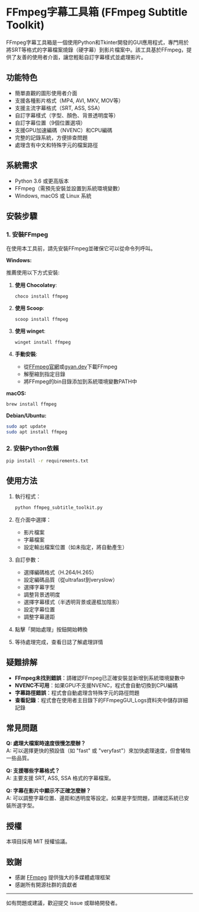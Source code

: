 # FFmpeg字幕工具箱 (FFmpeg Subtitle Toolkit)

FFmpeg字幕工具箱是一個使用Python和Tkinter開發的GUI應用程式，專門用於將SRT等格式的字幕檔案燒錄（硬字幕）到影片檔案中。該工具基於FFmpeg，提供了友善的使用者介面，讓您輕鬆自訂字幕樣式並處理影片。

## 功能特色

- 簡單直觀的圖形使用者介面
- 支援各種影片格式（MP4, AVI, MKV, MOV等）
- 支援主流字幕格式（SRT, ASS, SSA）
- 自訂字幕樣式（字型、顏色、背景透明度等）
- 自訂字幕位置（9個位置選項）
- 支援GPU加速編碼（NVENC）和CPU編碼
- 完整的記錄系統，方便排查問題
- 處理含有中文和特殊字元的檔案路徑

## 系統需求

- Python 3.6 或更高版本
- FFmpeg（需預先安裝並設置到系統環境變數）
- Windows, macOS 或 Linux 系統

## 安裝步驟

### 1. 安裝FFmpeg

在使用本工具前，請先安裝FFmpeg並確保它可以從命令列呼叫。

**Windows:**

推薦使用以下方式安裝:

1. **使用 Chocolatey**:
   ```
   choco install ffmpeg
   ```

2. **使用 Scoop**:
   ```
   scoop install ffmpeg
   ```

3. **使用 winget**:
   ```
   winget install ffmpeg
   ```

4. **手動安裝**:
   - 從[FFmpeg官網](https://ffmpeg.org/download.html)或[gyan.dev](https://www.gyan.dev/ffmpeg/builds/)下載FFmpeg
   - 解壓縮到指定目錄
   - 將FFmpeg的bin目錄添加到系統環境變數PATH中

**macOS:**
```bash
brew install ffmpeg
```

**Debian/Ubuntu:**
```bash
sudo apt update
sudo apt install ffmpeg
```

### 2. 安裝Python依賴

```bash
pip install -r requirements.txt
```

## 使用方法

1. 執行程式：
   ```bash
   python ffmpeg_subtitle_toolkit.py
   ```

2. 在介面中選擇：
   - 影片檔案
   - 字幕檔案
   - 設定輸出檔案位置（如未指定，將自動產生）

3. 自訂參數：
   - 選擇編碼格式（H.264/H.265）
   - 設定編碼品質（從ultrafast到veryslow）
   - 選擇字幕字型
   - 調整背景透明度
   - 選擇字幕樣式（半透明背景或邊框加陰影）
   - 設定字幕位置
   - 調整字幕邊距

4. 點擊「開始處理」按鈕開始轉換

5. 等待處理完成，查看日誌了解處理詳情

## 疑難排解

- **FFmpeg未找到錯誤**：請確認FFmpeg已正確安裝並新增到系統環境變數中
- **NVENC不可用**：如果GPU不支援NVENC，程式會自動切換到CPU編碼
- **字幕路徑錯誤**：程式會自動處理含特殊字元的路徑問題
- **查看記錄**：程式會在使用者主目錄下的FFmpegGUI_Logs資料夾中儲存詳細記錄

## 常見問題

**Q: 處理大檔案時速度很慢怎麼辦？**  
A: 可以選擇更快的預設值（如 "fast" 或 "veryfast"）來加快處理速度，但會犧牲一些品質。

**Q: 支援哪些字幕格式？**  
A: 主要支援 SRT, ASS, SSA 格式的字幕檔案。

**Q: 字幕在影片中顯示不正確怎麼辦？**  
A: 可以調整字幕位置、邊距和透明度等設定。如果是字型問題，請確認系統已安裝所選字型。

## 授權

本項目採用 MIT 授權協議。

## 致謝

- 感謝 [FFmpeg](https://ffmpeg.org/) 提供強大的多媒體處理框架
- 感謝所有開源社群的貢獻者

---

如有問題或建議，歡迎提交 issue 或聯絡開發者。
